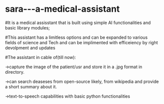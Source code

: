 # sara---a-medical-assistant

#It is a medical assisstant that is built using simple AI functionalities and basic library modules;

#This assistant has a limitless options and can be expanded to various fields of science and Tech and can be implimented with efficeiency by right devolpment and updates

#The assistant in cable of(till now):

->capture the image of the patient/usr and store it in a .jpg format in directory.

->can search deaseses from open-source likely, from wikipedia and provide a short summary about it.

->text-to-speech capabilities with basic python functionalities



